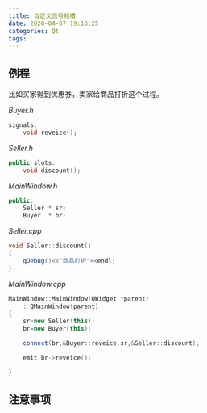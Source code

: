 ```yaml
---
title: 自定义信号和槽
date: 2020-04-07 19:13:25
categories: Qt
tags:
---
```


## 例程

比如买家得到优惠券，卖家给商品打折这个过程。

*Buyer.h*
``` C++
signals:
    void reveice();
```
*Seller.h*
``` C++
public slots:
    void discount();
```
*MainWindow.h*
``` C++
public:
    Seller * sr;
    Buyer  * br;
```
*Seller.cpp*
``` C++
void Seller::discount()
{
    qDebug()<<"商品打折"<<endl;
}

```
*MainWindow.cpp*
``` C++
MainWindow::MainWindow(QWidget *parent)
    : QMainWindow(parent)
{
    sr=new Seller(this);
    br=new Buyer(this);

    connect(br,&Buyer::reveice,sr,&Seller::discount);

    emit br->reveice();

}
```

## 注意事项



